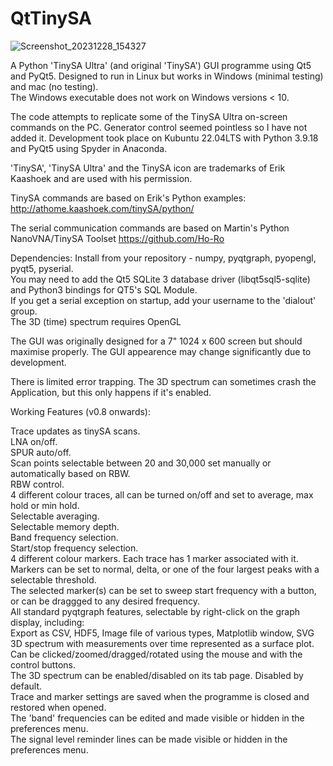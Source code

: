 # QtTinySA  
![Screenshot_20231228_154327](https://github.com/g4ixt/QtTinySA/assets/76836635/39a7e7bb-ff48-4b11-92d0-af090aa0601d)

A Python 'TinySA Ultra' (and original 'TinySA') GUI programme using Qt5 and PyQt5. Designed to run in Linux but works in Windows (minimal testing) and mac (no testing).  
The Windows executable does not work on Windows versions < 10. 

The code attempts to replicate some of the TinySA Ultra on-screen commands on the PC.  Generator control seemed pointless so I have not added it.
Development took place on Kubuntu 22.04LTS with Python 3.9.18 and PyQt5 using Spyder in Anaconda.

'TinySA', 'TinySA Ultra' and the TinySA icon are trademarks of Erik Kaashoek and are used with his permission.

TinySA commands are based on Erik's Python examples:
http://athome.kaashoek.com/tinySA/python/

The serial communication commands are based on Martin's Python NanoVNA/TinySA Toolset
https://github.com/Ho-Ro

Dependencies: Install from your repository - numpy, pyqtgraph, pyopengl, pyqt5, pyserial.  
You may need to add the Qt5 SQLite 3 database driver (libqt5sql5-sqlite) and Python3 bindings for QT5's SQL Module.  
If you get a serial exception on startup, add your username to the 'dialout' group.  
The 3D (time) spectrum requires OpenGL

The GUI was originally designed for a 7" 1024 x 600 screen but should maximise properly.  The GUI appearence may change significantly due to development.

There is limited error trapping.  The 3D spectrum can sometimes crash the Application, but this only happens if it's enabled.  

Working Features (v0.8 onwards):  

Trace updates as tinySA scans.  
LNA on/off.  
SPUR auto/off.  
Scan points selectable between 20 and 30,000 set manually or automatically based on RBW.    
RBW control.  
4 different colour traces, all can be turned on/off and set to average, max hold or min hold.  
Selectable averaging.  
Selectable memory depth.  
Band frequency selection.  
Start/stop frequency selection.  
4 different colour markers.  Each trace has 1 marker associated with it. Markers can be set to normal, delta, or one of the four largest peaks
with a selectable threshold.  
The selected marker(s) can be set to sweep start frequency with a button, or can be draggged to any desired frequency.  
All standard pyqtgraph features, selectable by right-click on the graph display, including:  
    Export as CSV, HDF5, Image file of various types, Matplotlib window, SVG  
3D spectrum with measurements over time represented as a surface plot.  Can be clicked/zoomed/dragged/rotated using the mouse
and with the control buttons.  
The 3D spectrum can be enabled/disabled on its tab page.  Disabled by default.  
Trace and marker settings are saved when the programme is closed and restored when opened.  
The 'band' frequencies can be edited and made visible or hidden in the preferences menu.  
The signal level reminder lines can be made visible or hidden in the preferences menu.  
